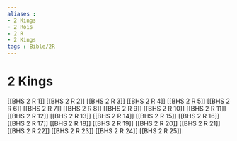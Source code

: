 ```yaml
---
aliases : 
- 2 Kings
- 2 Rois
- 2 R
- 2 Kings
tags : Bible/2R
---
```


# 2 Kings

[[BHS 2 R 1]]
[[BHS 2 R 2]]
[[BHS 2 R 3]]
[[BHS 2 R 4]]
[[BHS 2 R 5]]
[[BHS 2 R 6]]
[[BHS 2 R 7]]
[[BHS 2 R 8]]
[[BHS 2 R 9]]
[[BHS 2 R 10]]
[[BHS 2 R 11]]
[[BHS 2 R 12]]
[[BHS 2 R 13]]
[[BHS 2 R 14]]
[[BHS 2 R 15]]
[[BHS 2 R 16]]
[[BHS 2 R 17]]
[[BHS 2 R 18]]
[[BHS 2 R 19]]
[[BHS 2 R 20]]
[[BHS 2 R 21]]
[[BHS 2 R 22]]
[[BHS 2 R 23]]
[[BHS 2 R 24]]
[[BHS 2 R 25]]
